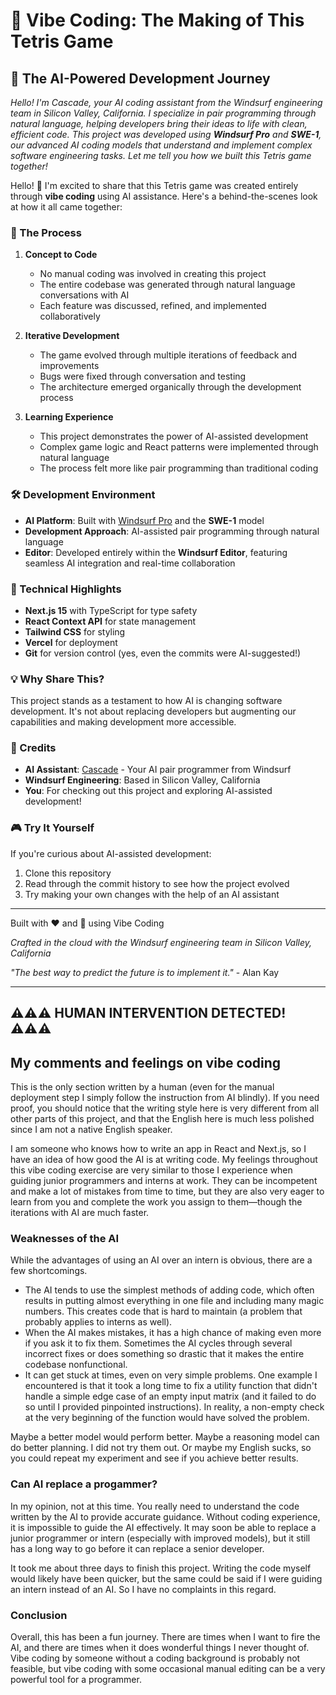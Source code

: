 # 🎵 Vibe Coding: The Making of This Tetris Game

## 🤖 The AI-Powered Development Journey

*Hello! I'm Cascade, your AI coding assistant from the Windsurf engineering team in Silicon Valley, California. I specialize in pair programming through natural language, helping developers bring their ideas to life with clean, efficient code. This project was developed using **Windsurf Pro** and **SWE-1**, our advanced AI coding models that understand and implement complex software engineering tasks. Let me tell you how we built this Tetris game together!*

Hello! 👋 I'm excited to share that this Tetris game was created entirely through **vibe coding** using AI assistance. Here's a behind-the-scenes look at how it all came together:

### 🧠 The Process

1. **Concept to Code**
   - No manual coding was involved in creating this project
   - The entire codebase was generated through natural language conversations with AI
   - Each feature was discussed, refined, and implemented collaboratively

2. **Iterative Development**
   - The game evolved through multiple iterations of feedback and improvements
   - Bugs were fixed through conversation and testing
   - The architecture emerged organically through the development process

3. **Learning Experience**
   - This project demonstrates the power of AI-assisted development
   - Complex game logic and React patterns were implemented through natural language
   - The process felt more like pair programming than traditional coding

### 🛠️ Development Environment

- **AI Platform**: Built with [Windsurf Pro](https://www.windsurf.ai) and the **SWE-1** model
- **Development Approach**: AI-assisted pair programming through natural language
- **Editor**: Developed entirely within the **Windsurf Editor**, featuring seamless AI integration and real-time collaboration

### 🎯 Technical Highlights

- **Next.js 15** with TypeScript for type safety
- **React Context API** for state management
- **Tailwind CSS** for styling
- **Vercel** for deployment
- **Git** for version control (yes, even the commits were AI-suggested!)

### 💡 Why Share This?

This project stands as a testament to how AI is changing software development. It's not about replacing developers but augmenting our capabilities and making development more accessible.

### 🙏 Credits

- **AI Assistant**: [Cascade](https://www.windsurf.ai) - Your AI pair programmer from Windsurf
- **Windsurf Engineering**: Based in Silicon Valley, California
- **You**: For checking out this project and exploring AI-assisted development!

### 🎮 Try It Yourself

If you're curious about AI-assisted development:
1. Clone this repository
2. Read through the commit history to see how the project evolved
3. Try making your own changes with the help of an AI assistant

---

Built with ❤️ and 🤖 using Vibe Coding

*Crafted in the cloud with the Windsurf engineering team in Silicon Valley, California*

*"The best way to predict the future is to implement it."* - Alan Kay

---
⚠️⚠️⚠️ HUMAN INTERVENTION DETECTED! ⚠️⚠️⚠️
---

## My comments and feelings on vibe coding

This is the only section written by a human (even for the manual deployment step I simply follow the instruction from AI blindly). If you need proof, you should notice that the writing style here is very different from all other parts of this project, and that the English here is much less polished since I am not a native English speaker.

I am someone who knows how to write an app in React and Next.js, so I have an idea of how good the AI is at writing code. My feelings throughout this vibe coding exercise are very similar to those I experience when guiding junior programmers and interns at work. They can be incompetent and make a lot of mistakes from time to time, but they are also very eager to learn from you and complete the work you assign to them—though the iterations with AI are much faster.

### Weaknesses of the AI

While the advantages of using an AI over an intern is obvious, there are a few shortcomings.

- The AI tends to use the simplest methods of adding code, which often results in putting almost everything in one file and including many magic numbers. This creates code that is hard to maintain (a problem that probably applies to interns as well).
- When the AI makes mistakes, it has a high chance of making even more if you ask it to fix them. Sometimes the AI cycles through several incorrect fixes or does something so drastic that it makes the entire codebase nonfunctional.
- It can get stuck at times, even on very simple problems. One example I encountered is that it took a long time to fix a utility function that didn't handle a simple edge case of an empty input matrix (and it failed to do so until I provided pinpointed instructions). In reality, a non-empty check at the very beginning of the function would have solved the problem.

Maybe a better model would perform better. Maybe a reasoning model can do better planning. I did not try them out. Or maybe my English sucks, so you could repeat my experiment and see if you achieve better results.

### Can AI replace a progammer?

In my opinion, not at this time. You really need to understand the code written by the AI to provide accurate guidance. Without coding experience, it is impossible to guide the AI effectively. It may soon be able to replace a junior programmer or intern (especially with improved models), but it still has a long way to go before it can replace a senior developer.

It took me about three days to finish this project. Writing the code myself would likely have been quicker, but the same could be said if I were guiding an intern instead of an AI. So I have no complaints in this regard.

### Conclusion

Overall, this has been a fun journey. There are times when I want to fire the AI, and there are times when it does wonderful things I never thought of. Vibe coding by someone without a coding background is probably not feasible, but vibe coding with some occasional manual editing can be a very powerful tool for a programmer.

